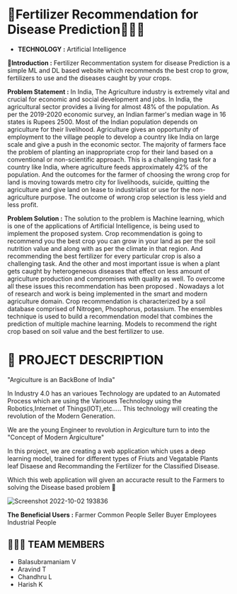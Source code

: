 
#  🍃Fertilizer Recommendation for Disease Prediction🧑🏽‍🌾

- **TECHNOLOGY :** Artificial Intelligence

**🌱Introduction :**
Fertilizer Recommentation system for disease Prediction is a simple ML and DL based website which recommends the best crop to grow, fertilizers to use and the diseases caught by your crops.

**Problem Statement :**
In India, The Agriculture industry is extremely vital and crucial for economic and social development and jobs. In India, the agricultural sector provides a living for almost 48% of the population. As per the 2019-2020 economic survey, an Indian farmer's median wage in 16 states is Rupees 2500. Most of the Indian population depends on agriculture for their livelihood. Agriculture gives an opportunity of employment to the village people to develop a country like India on large scale and give a push in the economic sector. The majority of farmers face the problem of planting an inappropriate crop for their land based on a conventional or non-scientific approach. This is a challenging task for a country like India, where agriculture feeds approximately 42% of the population. And the outcomes for the farmer of choosing the wrong crop for land is moving towards metro city for livelihoods, suicide, quitting the agriculture and give land on lease to industrialist or use for the non-agriculture purpose. The outcome of wrong crop selection is less yield and less profit.

**Problem Solution :**
The solution to the problem is Machine learning, which is one of the applications of Artificial Intelligence, is being used to implement the proposed system. Crop recommendation is going to recommend you the best crop you can grow in your land as per the soil nutrition value and along with as per the climate in that region. And recommending the best fertilizer for every particular crop is also a challenging task. And the other and most important issue is when a plant gets caught by heterogeneous diseases that effect on less amount of agriculture production and compromises with quality as well. To overcome all these issues this recommendation has been proposed . Nowadays a lot of research and work is being implemented in the smart and modern agriculture domain. Crop recommendation is characterized by a soil database comprised of Nitrogen, Phosphorus, potassium. The ensembles technique is used to build a recommendation model that combines the prediction of multiple machine learning. Models to recommend the right crop based on soil value and the best fertilizer to use.


# 📒 PROJECT DESCRIPTION

"Argiculture is an BackBone of India"

In Industry 4.0 has an varioues Technology are updated to an Automated Process which are using the Varioues Technology using the Robotics,Internet of Things(IOT),etc..... This technology will creating the revolution of the Modern Generation.

We are the young Engineer to revolution in Argiculture turn to into the "Concept of Modern Argiculture"


In this project, we are creating a web application which uses a deep learning model, trained for different types of Friuts and Vegatable Plants leaf Disaese and Recommanding the Fertilizer for the Classified Disease.

Which this web application will given an accuracte result to the Farmers to solving the Disease based problem 🍂


![Screenshot 2022-10-02 193836](https://user-images.githubusercontent.com/67773609/193458384-35b24d96-fe6e-4a52-8276-9349c2f1d745.png)

**The Beneficial Users :**
Farmer
Common People
Seller
Buyer
Employees
Industrial People

## 🧑🏻‍🦰 TEAM MEMBERS

- Balasubramaniam V
- Aravind T
- Chandhru L
- Harish K

